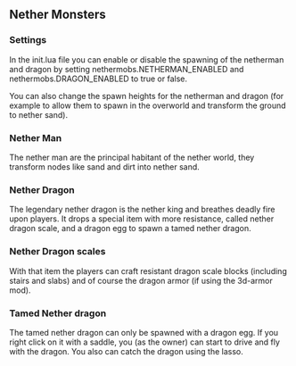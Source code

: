 ## Nether Monsters

### Settings

In the init.lua file you can enable or disable the spawning of the netherman and dragon by setting
nethermobs.NETHERMAN_ENABLED and
nethermobs.DRAGON_ENABLED
to true or false.

You can also change the spawn heights for the netherman and dragon (for example to allow them to spawn in the overworld and transform the ground to nether sand).

### Nether Man

The nether man are the principal habitant of the nether world, they transform nodes like sand and dirt into nether sand.

### Nether Dragon

The legendary nether dragon is the nether king and breathes deadly fire upon players. It drops a special item with more resistance, called nether dragon scale, and a dragon egg to spawn a tamed nether dragon.

### Nether Dragon scales

With that item the players can craft resistant dragon scale blocks (including stairs and slabs) and of course the dragon armor (if using the 3d-armor mod).

### Tamed Nether dragon

The tamed nether dragon can only be spawned with a dragon egg. If you right click on it with a saddle, you (as the owner) can start to drive and fly with the dragon. You also can catch the dragon using the lasso.
